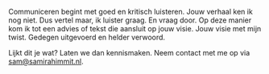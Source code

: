 Communiceren begint met goed en kritisch luisteren. Jouw verhaal ken ik nog niet. Dus vertel maar, ik luister graag. En vraag door. Op deze manier kom ik tot een advies of tekst die aansluit op jouw visie. Jouw visie met mijn twist. Gedegen uitgevoerd en helder verwoord.

Lijkt dit je wat? Laten we dan kennismaken. Neem contact met me op via sam@samirahimmit.nl. 
